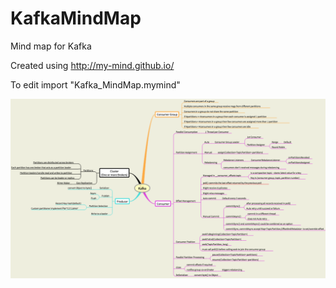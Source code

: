 # KafkaMindMap
Mind map for Kafka

Created using http://my-mind.github.io/

To edit import "Kafka_MindMap.mymind"

![Kafka Mind Map](Kafka_My_Mind.png)
